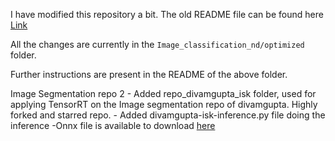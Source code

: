 

I have modified this repository a bit. The old README file can be found here [Link](./README2.md)

All the changes are currently in the `Image_classification_nd/optimized` folder.

Further instructions are present in the README of the above folder.

Image Segmentation repo 2
	- Added repo_divamgupta_isk folder, used for applying TensorRT on the Image segmentation repo of divamgupta. Highly forked and starred repo.
	- Added divamgupta-isk-inference.py file doing the inference
		-Onnx file is available to download [here](https://github.com/sachinkmohan/image-segmentation-keras) 

